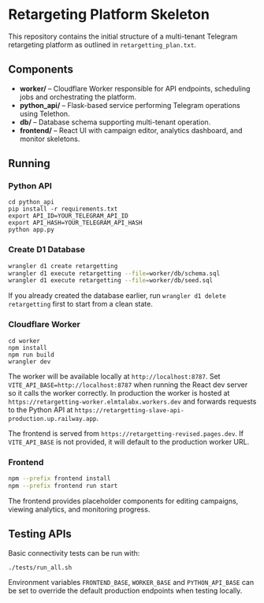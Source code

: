 # Retargeting Platform Skeleton

This repository contains the initial structure of a multi-tenant Telegram retargeting platform as outlined in `retargetting_plan.txt`.

## Components

- **worker/** – Cloudflare Worker responsible for API endpoints, scheduling jobs and orchestrating the platform.
- **python_api/** – Flask-based service performing Telegram operations using Telethon.
- **db/** – Database schema supporting multi-tenant operation.
- **frontend/** – React UI with campaign editor, analytics dashboard, and monitor skeletons.

## Running

### Python API
```
cd python_api
pip install -r requirements.txt
export API_ID=YOUR_TELEGRAM_API_ID
export API_HASH=YOUR_TELEGRAM_API_HASH
python app.py
```

### Create D1 Database
```bash
wrangler d1 create retargetting
wrangler d1 execute retargetting --file=worker/db/schema.sql
wrangler d1 execute retargetting --file=worker/db/seed.sql
```
If you already created the database earlier, run `wrangler d1 delete retargetting` first to start from a clean state.

### Cloudflare Worker
```
cd worker
npm install
npm run build
wrangler dev
```

The worker will be available locally at `http://localhost:8787`. Set
`VITE_API_BASE=http://localhost:8787` when running the React dev server so it
calls the worker correctly. In production the worker is hosted at
`https://retargetting-worker.elmtalabx.workers.dev` and forwards requests to the
Python API at
`https://retargetting-slave-api-production.up.railway.app`.

The frontend is served from `https://retargetting-revised.pages.dev`. If
`VITE_API_BASE` is not provided, it will default to the production worker URL.

### Frontend
```bash
npm --prefix frontend install
npm --prefix frontend run start
```

The frontend provides placeholder components for editing campaigns, viewing analytics, and monitoring progress.

## Testing APIs

Basic connectivity tests can be run with:

```bash
./tests/run_all.sh
```

Environment variables `FRONTEND_BASE`, `WORKER_BASE` and `PYTHON_API_BASE` can
be set to override the default production endpoints when testing locally.
